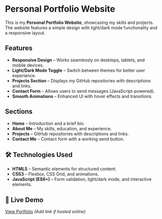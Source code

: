 # Personal Portfolio Website

This is my **Personal Portfolio Website**, showcasing my skills and projects. The website features a simple design with light/dark mode functionality and a responsive layout.

## Features
- **Responsive Design** – Works seamlessly on desktops, tablets, and mobile devices.
- **Light/Dark Mode Toggle** – Switch between themes for better user experience.
- **Projects Section** – Displays my GitHub repositories with descriptions and links.
- **Contact Form** – Allows users to send messages (JavaScript-powered).
- **Smooth Animations** – Enhanced UI with hover effects and transitions.

## Sections
- **Home** – Introduction and a brief bio.
- **About Me** – My skills, education, and experience.
- **Projects** – GitHub repositories with descriptions and links.
- **Contact Me** – Contact form with a working send button.

## 🛠 Technologies Used
- **HTML5** – Semantic elements for structured content.
- **CSS3** – Flexbox, CSS Grid, and animations.
- **JavaScript (ES6+)** – Form validation, light/dark mode, and interactive elements.

## 📌 Live Demo
[View Portfolio](#) _(Add link if hosted online)_
